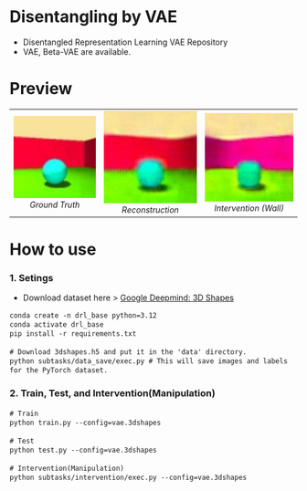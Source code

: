 # Disentangling by VAE
* Disentangled Representation Learning VAE Repository
* VAE, Beta-VAE are available.

# Preview
<table align="center">
  <tr>
    <td align="center">
      <img src="assets/intervention/vae_GT.jpg" width="200"><br>
      <em>Ground Truth</em>
    </td>
    <td align="center">
      <img src="assets/intervention/vae_reconstruction.jpg" width="200"><br>
      <em>Reconstruction</em>
    </td>
    <td align="center">
      <img src="assets/intervention/vae_intervention.jpg" width="200"><br>
      <em>Intervention (Wall)</em>
    </td>
  </tr>
</table>


# How to use
### 1. Setings
* Download dataset here > <a href="https://github.com/google-deepmind/3d-shapes">Google Deepmind: 3D Shapes</a>
```
conda create -n drl_base python=3.12
conda activate drl_base
pip install -r requirements.txt

# Download 3dshapes.h5 and put it in the 'data' directory.
python subtasks/data_save/exec.py # This will save images and labels for the PyTorch dataset.
```

### 2. Train, Test, and Intervention(Manipulation)
```
# Train
python train.py --config=vae.3dshapes

# Test
python test.py --config=vae.3dshapes

# Intervention(Manipulation)
python subtasks/intervention/exec.py --config=vae.3dshapes
```